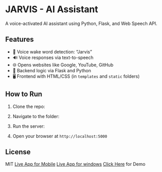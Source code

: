 # JARVIS - AI Assistant

A voice-activated AI assistant using Python, Flask, and Web Speech API.

## Features
- 🎤 Voice wake word detection: “Jarvis”
- 🔊 Voice responses via text-to-speech
- 🌐 Opens websites like Google, YouTube, GitHub
- 🧠 Backend logic via Flask and Python
- 🖥️ Frontend with HTML/CSS (in `templates` and `static` folders)

## How to Run

1. Clone the repo:

2. Navigate to the folder:

3. Run the server:

4. Open your browser at `http://localhost:5000`

## License
MIT
[Live App for Mobile](https://nonproficient-unscavenged-eryn.ngrok-free.dev)
[Live App for windows]( http://localhost:5000 )
[Click Here](https://prabirchakravarty90-hue.github.io/JARVIS--AI-assistant/) for Demo
